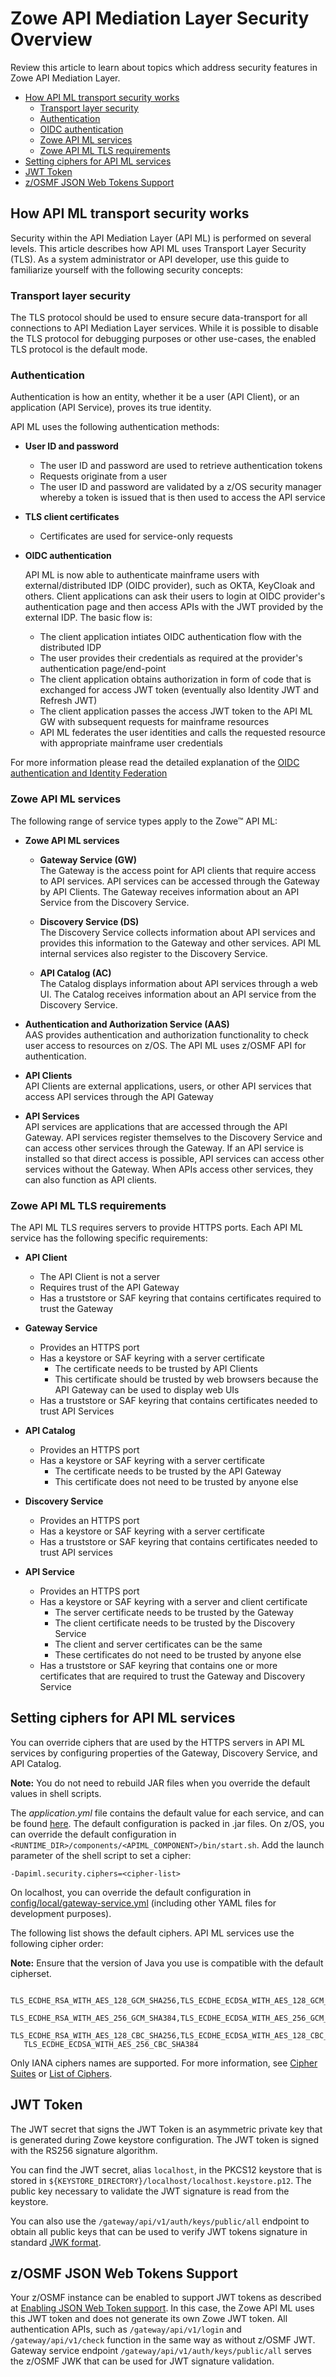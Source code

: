 # Zowe API Mediation Layer Security Overview

Review this article to learn about topics which address security features in Zowe API Mediation Layer.

* [How API ML transport security works](#how-api-ml-transport-security-works)
    + [Transport layer security](#transport-layer-security)
    + [Authentication](#authentication)
    + [OIDC authentication](#oidc-authentication)
    + [Zowe API ML services](#zowe-api-ml-services)
    + [Zowe API ML TLS requirements](#zowe-api-ml-tls-requirements)
* [Setting ciphers for API ML services](#setting-ciphers-for-api-ml-services)
* [JWT Token](#jwt-token)
* [z/OSMF JSON Web Tokens Support](#z-osmf-json-web-tokens-support)
## How API ML transport security works

Security within the API Mediation Layer (API ML) is performed on several levels. This article describes how API ML uses Transport Layer Security (TLS). As a system administrator or API developer, use this guide to familiarize yourself with the following security concepts:

### Transport layer security

The TLS protocol should be used to ensure secure data-transport for all connections to API Mediation Layer services. While it is possible to disable the TLS protocol for debugging purposes or other use-cases, the enabled TLS protocol is the default mode.

### Authentication

Authentication is how an entity, whether it be a user (API Client), or an application (API Service), proves its true identity.

API ML uses the following authentication methods:

- **User ID and password**
    - The user ID and password are used to retrieve authentication tokens
    - Requests originate from a user
    - The user ID and password are validated by a z/OS security manager whereby
    a token is issued that is then used to access the API service

- **TLS client certificates**
    - Certificates are used for service-only requests

- **OIDC authentication**
 
  API ML is now able to authenticate mainframe users with external/distributed IDP (OIDC provider), such as OKTA, KeyCloak and others.
  Client applications can ask their users to login at OIDC provider's authentication page and then access APIs with the JWT provided by the external IDP. The basic flow is:
  - The client application intiates OIDC authentication flow with the distributed IDP  
  - The user provides their credentials as required at the provider's authentication page/end-point
  - The client application obtains authorization in form of code that is exchanged for access JWT token (eventually also Identity JWT and Refresh JWT)
  - The client application passes the access JWT token to the API ML GW with subsequent requests for mainframe resources
  - API ML federates the user identities and calls the requested resource with appropriate mainframe user credentials

For more information please read the detailed explanation of the [OIDC authentication and Identity Federation](apiml-oidc-authentication.md)

### Zowe API ML services

The following range of service types apply to the Zowe&trade; API ML:

- **Zowe API ML services**

  - **Gateway Service (GW)**  
    The Gateway is the access point for API clients that require access to API services.
    API services can be accessed through the Gateway by API Clients. The Gateway receives information about an API Service
    from the Discovery Service.

  - **Discovery Service (DS)**  
    The Discovery Service collects information about API services and provides this information to the Gateway
    and other services. API ML internal services also register to the Discovery Service.

  - **API Catalog (AC)**  
    The Catalog displays information about API services through a web UI. The Catalog receives information
    about an API service from the Discovery Service.

- **Authentication and Authorization Service (AAS)**  
    AAS provides authentication and authorization functionality to check user access to resources on z/OS.
    The API ML uses z/OSMF API for  authentication. 

- **API Clients**  
    API Clients are external applications, users, or other API services that access API services through the API Gateway

- **API Services**  
    API services are applications that are accessed through the API Gateway. API services register themselves to the
    Discovery Service and can access other services through the Gateway. If an API service is installed
    so that direct access is possible, API services can access other services without the Gateway.
    When APIs access other services, they can also function as API clients.

### Zowe API ML TLS requirements

The API ML TLS requires servers to provide HTTPS ports. Each API ML service has the following specific requirements:

- **API Client**
    - The API Client is not a server
    - Requires trust of the API Gateway
    - Has a truststore or SAF keyring that contains certificates required to trust the Gateway

- **Gateway Service**
    - Provides an HTTPS port
    - Has a keystore or SAF keyring with a server certificate
        - The certificate needs to be trusted by API Clients
        - This certificate should be trusted by web browsers because the API Gateway can be used to display web UIs
    - Has a truststore or SAF keyring that contains certificates needed to trust API Services

- **API Catalog**
    - Provides an HTTPS port
    - Has a keystore or SAF keyring with a server certificate
        - The certificate needs to be trusted by the API Gateway
        - This certificate does not need to be trusted by anyone else

- **Discovery Service**
    - Provides an HTTPS port
    - Has a keystore or SAF keyring with a server certificate
    - Has a truststore or SAF keyring that contains certificates needed to trust API services

- **API Service**
    - Provides an HTTPS port
    - Has a keystore or SAF keyring with a server and client certificate
        - The server certificate needs to be trusted by the Gateway
        - The client certificate needs to be trusted by the Discovery Service
        - The client and server certificates can be the same
        - These certificates do not need to be trusted by anyone else
    - Has a truststore or SAF keyring that contains one or more certificates that are required to trust the Gateway and Discovery Service

## Setting ciphers for API ML services

You can override ciphers that are used by the HTTPS servers in API ML services by configuring properties of the Gateway, Discovery Service, and API Catalog.

**Note:** You do not need to rebuild JAR files when you override the default values in shell scripts.

The *application.yml* file contains the default value for each service, and can be found [here](https://github.com/zowe/api-layer/blob/master/gateway-service/src/main/resources/application.yml). The default configuration is packed in .jar files. On z/OS, you can override the default configuration in `<RUNTIME_DIR>/components/<APIML_COMPONENT>/bin/start.sh`.
Add the launch parameter of the shell script to set a cipher:

```
-Dapiml.security.ciphers=<cipher-list>
```

On localhost, you can override the default configuration in [config/local/gateway-service.yml](https://github.com/zowe/api-layer/blob/master/config/local/gateway-service.yml) (including other YAML files for development purposes).

The following list shows the default ciphers. API ML services use the following cipher order:

**Note:** Ensure that the version of Java you use is compatible with the default cipherset.

```
   TLS_ECDHE_RSA_WITH_AES_128_GCM_SHA256,TLS_ECDHE_ECDSA_WITH_AES_128_GCM_SHA256,
   TLS_ECDHE_RSA_WITH_AES_256_GCM_SHA384,TLS_ECDHE_ECDSA_WITH_AES_256_GCM_SHA384,
   TLS_ECDHE_RSA_WITH_AES_128_CBC_SHA256,TLS_ECDHE_ECDSA_WITH_AES_128_CBC_SHA256,
   TLS_ECDHE_ECDSA_WITH_AES_256_CBC_SHA384
```

Only IANA ciphers names are supported. For more information, see [Cipher Suites](https://wiki.mozilla.org/Security/Server_Side_TLS#Cipher_suites) or [List of Ciphers](https://testssl.net/openssl-iana.mapping.html).

## JWT Token

The JWT secret that signs the JWT Token is an asymmetric private key that is generated during Zowe keystore configuration. The JWT token is signed with the RS256 signature algorithm.

You can find the JWT secret, alias `localhost`, in the PKCS12 keystore that is stored in `${KEYSTORE_DIRECTORY}/localhost/localhost.keystore.p12`. The public key necessary to validate the JWT signature is read from the keystore.

You can also use the `/gateway/api/v1/auth/keys/public/all` endpoint to obtain all public keys that can be used to verify JWT tokens signature in standard [JWK format](https://openid.net/specs/).

## z/OSMF JSON Web Tokens Support

Your z/OSMF instance can be enabled to support JWT tokens as described at [Enabling JSON Web Token support](https://www.ibm.com/support/knowledgecenter/SSLTBW_2.4.0/com.ibm.zos.v2r4.izua300/izuconfig_EnableJSONWebTokens.htm).
In this case, the Zowe API ML uses this JWT token and does not generate its own Zowe JWT token. All authentication APIs, such as `/gateway/api/v1/login` and `/gateway/api/v1/check` function in the same way as without z/OSMF JWT.
Gateway service endpoint `/gateway/api/v1/auth/keys/public/all` serves the z/OSMF JWK that can be used for JWT signature validation.